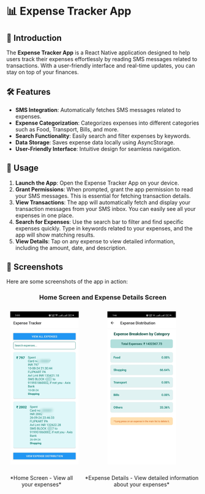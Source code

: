 # 📊 Expense Tracker App

## 🚀 Introduction
The **Expense Tracker App** is a React Native application designed to help users track their expenses effortlessly by reading SMS messages related to transactions. With a user-friendly interface and real-time updates, you can stay on top of your finances.

## 🛠️ Features
- **SMS Integration**: Automatically fetches SMS messages related to expenses.
- **Expense Categorization**: Categorizes expenses into different categories such as Food, Transport, Bills, and more.
- **Search Functionality**: Easily search and filter expenses by keywords.
- **Data Storage**: Saves expense data locally using AsyncStorage.
- **User-Friendly Interface**: Intuitive design for seamless navigation.

## 📱 Usage
1. **Launch the App**: Open the Expense Tracker App on your device.
2. **Grant Permissions**: When prompted, grant the app permission to read your SMS messages. This is essential for fetching transaction details.
3. **View Transactions**: The app will automatically fetch and display your transaction messages from your SMS inbox. You can easily see all your expenses in one place.
4. **Search for Expenses**: Use the search bar to filter and find specific expenses quickly. Type in keywords related to your expenses, and the app will show matching results.
5. **View Details**: Tap on any expense to view detailed information, including the amount, date, and description.

## 📸 Screenshots

Here are some screenshots of the app in action:

<div align="center">

### Home Screen and Expense Details Screen

<div style="display: flex; justify-content: center; gap: 20px;">
  <div>
    <img src="assets/s11.jpg" height="400" style="margin: 10px;">  
    <p align="center">*Home Screen - View all your expenses*</p>
  </div>
  <div>
    <img src="assets/s2.jpg" height="400" style="margin: 10px;">  
    <p align="center">*Expense Details - View detailed information about your expenses*</p>
  </div>
</div>

</div>

